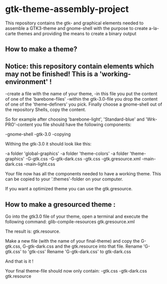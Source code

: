 # gtk-theme-assembly-project

This repository contains the gtk- and graphical elements needed to assemble a GTK3-theme and gnome-shell with the purpose to create a-la-carte themes and providing the means to create a binary output

## How to make a theme?

## Notice: this repository contain elements which may not be finished! This is a 'working-environment' ! 

-create a file with the name of your theme,
-in this file you put the content of one of the 'barebone-files'
-within the gtk-3.0-file you drop the content of one of the 'theme-definers' you pick.
Finally choose a gnome-shell out of the repository Shells, copy the content.

So for example after choosing 'barebone-light', 'Standard-blue' and 'Wrk-PRO'-content
you file should have the following components:

-gnome-shell
-gtk-3.0
-copying

Withing the gtk-3.0 it should look like this:

-a folder 'global-graphics'
-a folder 'theme-colors' 
-a folder 'theme-graphics'
-G-gtk.css
-G-gtk-dark.css
-gtk.css
-gtk.gresource.xml
-main-dark.css
-main-light.css

Your file now has all the components needed to have a working theme.  This can be copied to your  '.themes'-folder on your computer.

If you want a optimized theme you can use the gtk.gresource.

## How to make a gresourced theme :

Go into the gtk3.0 file of your theme, open a terminal and execute the following command:
 glib-compile-resources gtk.gresource.xml
 
The result is: gtk.resource.

Make a new file (with the name of your final-theme) and copy the G-gtk.css, G-gtk-dark.css and the gtk.resource into that file.
Rename 'G-gtk.css' to 'gtk-css'
Rename 'G-gtk-dark.css' to gtk-dark.css

And that is it ! 

Your final theme-file should now only contain:
-gtk.css
-gtk-dark.css
gtk.resource



